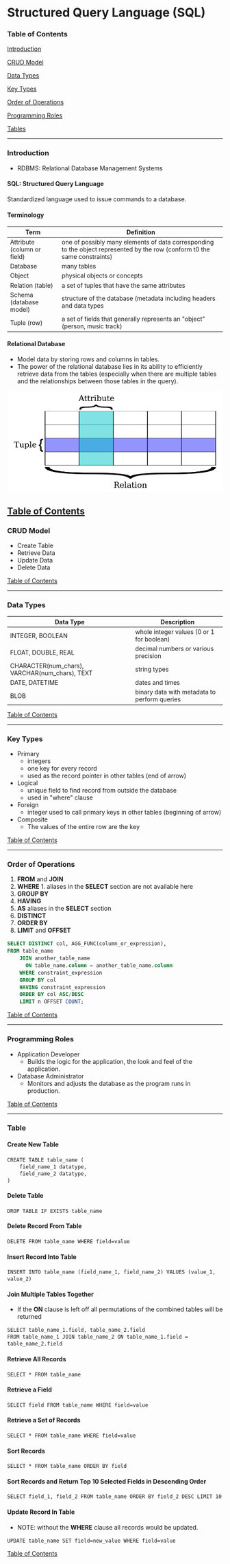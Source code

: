 # Structured Query Language (SQL)

### <a name="toc"></a>Table of Contents

[Introduction](#introduction)

[CRUD Model](#crud_model)

[Data Types](#data_types)

[Key Types](#key_types)

[Order of Operations](#order_of_operations)

[Programming Roles](#programming_roles)

[Tables](#tables)

---

### <a name="introduction"></a> Introduction

  - RDBMS: Relational Database Management Systems

#### SQL: Structured Query Language
Standardized language used to issue commands to a database.

#### Terminology

| Term | Definition |
| ---- | ---------- |
| Attribute (column or field) | one of possibly many elements of data corresponding to the object represented by the row (conform t0 the same constraints)
| Database | many tables |
| Object | physical objects or concepts |
| Relation (table) | a set of tuples that have the same attributes |
| Schema (database model) | structure of the database (metadata including headers and data types |
| Tuple (row) | a set of fields that generally represents an "object" (person, music track)

#### Relational Database

  - Model data by storing rows and columns in tables.
  - The power of the relational database lies in its ability to efficiently 
  retrieve data from the tables (especially when there are multiple tables 
  and the relationships between those tables in the query).
  
![alt text](relational_database.png)

[Table of Contents](#toc)
---

### <a name="crud_model"></a> CRUD Model

  - Create Table
  - Retrieve Data
  - Update Data
  - Delete Data

[Table of Contents](#toc)

---

### <a name="data_types"></a> Data Types

| Data Type | Description |
| --------- | ----------- |
| INTEGER, BOOLEAN | whole integer values (0 or 1 for boolean) |
| FLOAT, DOUBLE, REAL | decimal numbers or various precision |
| CHARACTER(num_chars), VARCHAR(num_chars), TEXT | string types |
| DATE, DATETIME | dates and times |
| BLOB | binary data with metadata to perform queries |

[Table of Contents](#toc)

---

### <a name="key_types"></a> Key Types

  - Primary
    - integers
    - one key for every record
    - used as the record pointer in other tables (end of arrow)
  - Logical
    - unique field to find record from outside the database
    - used in "where" clause
  - Foreign
    - integer used to call primary keys in other tables (beginning of arrow)
  - Composite
    - The values of the entire row are the key
    
[Table of Contents](#toc)

---

### <a name="order_of_operations"></a> Order of Operations

  1. **FROM** and **JOIN**
  1. **WHERE**
    1. aliases in the **SELECT** section are not available here
  1. **GROUP BY**
  1. **HAVING**
  1. **AS** aliases in the **SELECT** section
  1. **DISTINCT**
  1. **ORDER BY**
  1. **LIMIT** and **OFFSET**

```sql
SELECT DISTINCT col, AGG_FUNC(column_or_expression),
FROM table_name
    JOIN another_table_name
      ON table_name.column = another_table_name.column
    WHERE constraint_expression
    GROUP BY col
    HAVING constraint_expression
    ORDER BY col ASC/DESC
    LIMIT n OFFSET COUNT;
```


[Table of Contents](#toc)

---

### <a name="programming_roles"></a> Programming Roles

  - Application Developer
    - Builds the logic for the application, the look and feel of the 
    application.
  - Database Administrator
    - Monitors and adjusts the database as the program runs in production.

[Table of Contents](#toc)

---

### <a name="table"></a> Table

#### Create New Table
```
CREATE TABLE table_name (
    field_name_1 datatype,
    field_name_2 datatype,
)
```

#### Delete Table
```
DROP TABLE IF EXISTS table_name
```

#### Delete Record From Table
``` 
DELETE FROM table_name WHERE field=value
```

#### Insert Record Into Table
``` 
INSERT INTO table_name (field_name_1, field_name_2) VALUES (value_1, value_2)
```

#### Join Multiple Tables Together

  - If the **ON** clause is left off all permutations of the combined tables
   will be returned
``` 
SELECT table_name_1.field, table_name_2.field
FROM table_name_1 JOIN table_name_2 ON table_name_1.field = table_name_2.field
```

#### Retrieve All Records
``` 
SELECT * FROM table_name
```

#### Retrieve a Field
``` 
SELECT field FROM table_name WHERE field=value
```

#### Retrieve a Set of Records
``` 
SELECT * FROM table_name WHERE field=value
```

#### Sort Records
``` 
SELECT * FROM table_name ORDER BY field
```

#### Sort Records and Return Top 10 Selected Fields in Descending Order
```
SELECT field_1, field_2 FROM table_name ORDER BY field_2 DESC LIMIT 10
```

#### Update Record In Table

  - NOTE: without the **WHERE** clause all records would be updated.
``` 
UPDATE table_name SET field=new_value WHERE field=value
```

[Table of Contents](#toc)